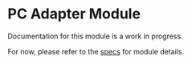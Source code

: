 # PC Adapter Module
Documentation for this module is a work in progress.

For now, please refer to the [specs](specs.yaml) for module details.
